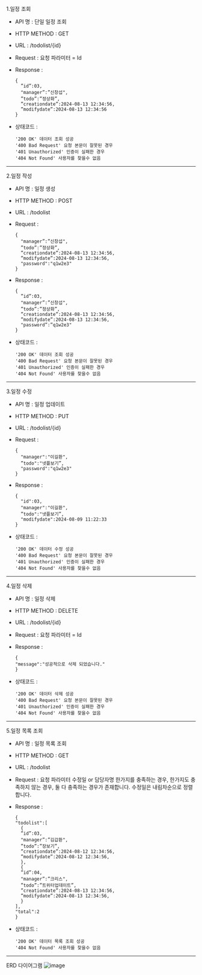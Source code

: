 1.일정 조회

+ API 명 : 단일 일정 조회
+ HTTP METHOD : GET
+ URL : /todolist/{id}
+ Request : 요청 파라미터 = Id

+ Response :
  ```
  {
    ”id”:03,
    "manager”:”신창섭",
    ”todo”:”정상화”,
    ”creationdate”:2024-08-13 12:34:56,
    ”modifydate”:2024-08-13 12:34:56
  }
  ```
+ 상태코드 :
  ```
  '200 OK' 데이터 조회 성공
  '400 Bad Request' 요청 본문이 잘못된 경우
  '401 Unauthorized' 인증이 실패한 경우
  '404 Not Found' 사용자를 찾을수 없음
  ```
* * *
2.일정 작성

+ API 명 : 일정 생성
+ HTTP METHOD : POST
+ URL : /todolist
+ Request :
  ```
  {
    "manager”:”신창섭",
    ”todo”:”정상화”,
    ”creationdate”:2024-08-13 12:34:56,
    ”modifydate”:2024-08-13 12:34:56,
    "password":"q1w2e3"
  }
  ```

+ Response :
  ```
  {
    ”id”:03,
    "manager”:”신창섭",
    ”todo”:”정상화”,
    ”creationdate”:2024-08-13 12:34:56,
    ”modifydate”:2024-08-13 12:34:56,
    "password”:”q1w2e3"
  }
  ```
+ 상태코드 :
  ```
  '200 OK' 데이터 조회 성공
  '400 Bad Request' 요청 본문이 잘못된 경우
  '401 Unauthorized' 인증이 실패한 경우
  '404 Not Found' 사용자를 찾을수 없음
  ```
* * *
  3.일정 수정

+ API 명 : 일정 업데이트
+ HTTP METHOD : PUT
+ URL : /todolist/{id}
+ Request :
  ```
  {
    "manager":"이길환",
    ”todo":"넷플보기”,
    "password":"q1w2e3"
  }
  ```

+ Response :
  ```
  {
    "id":03,
    "manager":"이길환",
    ”todo":"넷플보기”,
    "modifydate":2024-08-09 11:22:33
  }
  ```
+ 상태코드 :
  ```
  '200 OK' 데이터 수정 성공
  '400 Bad Request' 요청 본문이 잘못된 경우
  '401 Unauthorized' 인증이 실패한 경우
  '404 Not Found' 사용자를 찾을수 없음

  ```
* * *
 4.일정 삭제

+ API 명 : 일정 삭제
+ HTTP METHOD : DELETE
+ URL : /todolist/{id}
+ Request : 요청 파라미터 = Id

+ Response :
  ```
  {
  "message":"성공적으로 삭제 되었습니다."
  }
  ```
+ 상태코드 :
  ```
  '200 OK' 데이터 삭제 성공
  '400 Bad Request' 요청 본문이 잘못된 경우
  '401 Unauthorized' 인증이 실패한 경우
  '404 Not Found' 사용자를 찾을수 없음
  ```
* * *
5.일정 목록 조회

+ API 명 : 일정 목록 조회
+ HTTP METHOD : GET
+ URL : /todolist
+ Request : 요청 파라미터 수정일 or 담당자명 한가지를 충족하는 경우, 한가지도 충족하지 않는 경우, 둘 다 충족하는 경우가 존재합니다. 수정일은 내림차순으로 정렬합니다.

+ Response :
  ```
  {
  "todolist":[
    {
    ”id”:03,
    "manager”:”김갑환",
    ”todo”:”장보기”,
    ”creationdate”:2024-08-12 12:34:56,
    ”modifydate”:2024-08-12 12:34:56,
    },
    {
    ”id”:04,
    "manager”:”크리스",
    ”todo”:”트위터업데이트”,
    ”creationdate”:2024-08-13 12:34:56,
    ”modifydate”:2024-08-13 12:34:56,
    }
  ],
  "total":2
  }
  ```
+ 상태코드 :
  ```
  '200 OK' 데이터 목록 조회 성공
  '404 Not Found' 사용자를 찾을수 없음
  ```
***
ERD 다이어그램
![image](https://github.com/user-attachments/assets/b1f1dc44-f06d-461b-9b4e-a4bb9acd976c)



